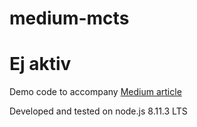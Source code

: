 # medium-mcts

# Ej aktiv

Demo code to accompany [Medium article](https://medium.com/@quasimik/implementing-monte-carlo-tree-search-in-node-js-5f07595104df)

Developed and tested on node.js 8.11.3 LTS
